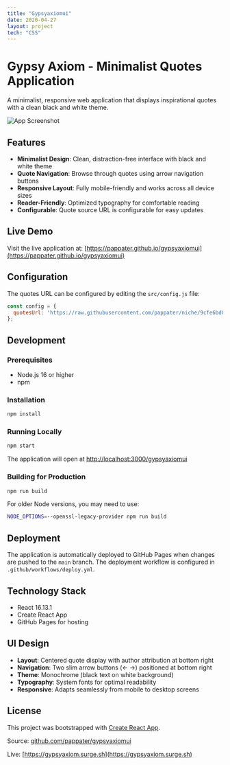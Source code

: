 ```yaml
---
title: "Gypsyaxiomui"
date: 2020-04-27
layout: project
tech: "CSS"
---
```


# Gypsy Axiom - Minimalist Quotes Application

A minimalist, responsive web application that displays inspirational quotes with a clean black and white theme.

![App Screenshot](https://github.com/user-attachments/assets/a93311f6-754f-4317-9d92-a6fa871d944a)

## Features

- **Minimalist Design**: Clean, distraction-free interface with black and white theme
- **Quote Navigation**: Browse through quotes using arrow navigation buttons
- **Responsive Layout**: Fully mobile-friendly and works across all device sizes
- **Reader-Friendly**: Optimized typography for comfortable reading
- **Configurable**: Quote source URL is configurable for easy updates

## Live Demo

Visit the live application at: [https://pappater.github.io/gypsyaxiomui](https://pappater.github.io/gypsyaxiomui)

## Configuration

The quotes URL can be configured by editing the `src/config.js` file:

```javascript
const config = {
  quotesUrl: 'https://raw.githubusercontent.com/pappater/niche/9cfe6bd0691cfd2fe109f6a1cf597e5cf11102cf/public/quotes.json'
};
```

## Development

### Prerequisites

- Node.js 16 or higher
- npm

### Installation

```bash
npm install
```

### Running Locally

```bash
npm start
```

The application will open at [http://localhost:3000/gypsyaxiomui](http://localhost:3000/gypsyaxiomui)

### Building for Production

```bash
npm run build
```

For older Node versions, you may need to use:

```bash
NODE_OPTIONS=--openssl-legacy-provider npm run build
```

## Deployment

The application is automatically deployed to GitHub Pages when changes are pushed to the `main` branch. The deployment workflow is configured in `.github/workflows/deploy.yml`.

## Technology Stack

- React 16.13.1
- Create React App
- GitHub Pages for hosting

## UI Design

- **Layout**: Centered quote display with author attribution at bottom right
- **Navigation**: Two slim arrow buttons (← →) positioned at bottom right
- **Theme**: Monochrome (black text on white background)
- **Typography**: System fonts for optimal readability
- **Responsive**: Adapts seamlessly from mobile to desktop screens

## License

This project was bootstrapped with [Create React App](https://github.com/facebook/create-react-app).


Source: [github.com/pappater/gypsyaxiomui](https://github.com/pappater/gypsyaxiomui)

Live: [https://gypsyaxiom.surge.sh](https://gypsyaxiom.surge.sh)
